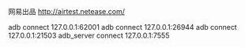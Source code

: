 网易出品 http://airtest.netease.com/

adb connect  127.0.0.1:62001
adb connect  127.0.0.1:26944
adb connect  127.0.0.1:21503
adb_server connect 127.0.0.1:7555